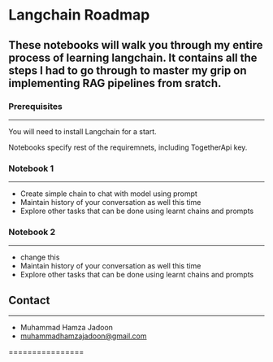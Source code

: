 # Langchain Roadmap
These notebooks will walk you through my entire process of learning langchain. It contains all the steps I had to go through to master my grip on implementing RAG pipelines from sratch.  
---------------

### Prerequisites
-----------

You will need to install Langchain for a start.

Notebooks specify rest of the requiremnets, including TogetherApi key.

### Notebook 1
-----------

* Create simple chain to chat with model using prompt
* Maintain history of your conversation as well this time
* Explore other tasks that can be done using learnt chains and prompts


### Notebook 2
-----------

* change this
* Maintain history of your conversation as well this time
* Explore other tasks that can be done using learnt chains and prompts


## Contact
-------

* Muhammad Hamza Jadoon
* muhammadhamzajadoon@gmail.com


================
